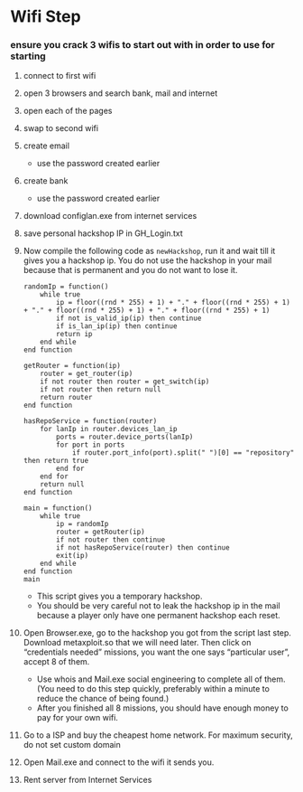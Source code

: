 # Wifi Step

### ensure you crack 3 wifis to start out with in order to use for starting

1. connect to first wifi
2. open 3 browsers and search bank, mail and internet
3. open each of the pages
4. swap to second wifi
5. create email
    - use the password created earlier
6. create bank
    - use the password created earlier
7. download configlan.exe from internet services
8. save personal hackshop IP in GH_Login.txt
9. Now compile the following code as `newHackshop`, run it and wait till it gives you a hackshop ip. You do not use the hackshop in your mail because that is permanent and you do not want to lose it.
    
    ```tsx
    randomIp = function()
        while true
            ip = floor((rnd * 255) + 1) + "." + floor((rnd * 255) + 1) + "." + floor((rnd * 255) + 1) + "." + floor((rnd * 255) + 1)
            if not is_valid_ip(ip) then continue
            if is_lan_ip(ip) then continue
            return ip
        end while
    end function
    
    getRouter = function(ip)
    	router = get_router(ip)
    	if not router then router = get_switch(ip)
    	if not router then return null
    	return router
    end function
    
    hasRepoService = function(router)
        for lanIp in router.devices_lan_ip
            ports = router.device_ports(lanIp)
            for port in ports
                if router.port_info(port).split(" ")[0] == "repository" then return true
            end for
        end for
        return null
    end function
    
    main = function()
        while true
            ip = randomIp
            router = getRouter(ip)
            if not router then continue
            if not hasRepoService(router) then continue
            exit(ip)
        end while
    end function
    main
    ```
    
    - This script gives you a temporary hackshop.
    - You should be very careful not to leak the hackshop ip in the mail because a player only have one permanent hackshop each reset.
10. Open Browser.exe, go to the hackshop you got from the script last step. Download metaxploit.so that we will need later. Then click on “credentials needed” missions, you want the one says “particular user”, accept 8 of them.
    - Use whois and Mail.exe social engineering to complete all of them. (You need to do this step quickly, preferably within a minute to reduce the chance of being found.)
    - After you finished all 8 missions, you should have enough money to pay for your own wifi.
11. Go to a ISP and buy the cheapest home network. For maximum security, do not set custom domain
12. Open Mail.exe and connect to the wifi it sends you.
13. Rent server from Internet Services